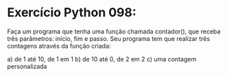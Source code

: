# Exercício Python 098: 
Faça um programa que tenha uma função chamada contador(), que receba três parâmetros: início, fim e passo. Seu programa 
tem que realizar três contagens através da função criada:

a) de 1 até 10, de 1 em 1
b) de 10 até 0, de 2 em 2
c) uma contagem personalizada